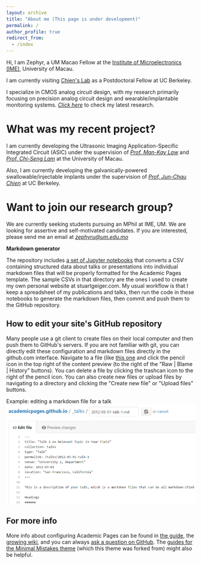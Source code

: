 ```yaml
---
layout: archive
title: "About me (This page is under development)"
permalink: /
author_profile: true
redirect_from: 
  - /index
---
```


Hi, I am Zephyr, a UM Macao Fellow at the [Institute of Microelectronics (IME)](https://ime.um.edu.mo/), University of Macau. 

I am currently visiting [Chien's Lab](https://chienlab-bioic.github.io/) as a Postdoctoral Fellow at UC Berkeley.

I specialize in CMOS analog circuit design, with my research primarily focusing on precision analog circuit design and wearable/implantable monitoring systems. [*Click here*](https://doi.org/10.1109/JSSC.2023.3294996) to check my latest research.

What was my recent project?
======
I am currently developing the Ultrasonic Imaging Application-Specific Integrated Circuit (ASIC) under the supervision of *[Prof. Man-Kay Law](https://ime.um.edu.mo/people/mklaw/)* and [*Prof. Chi-Seng Lam*](https://ime.um.edu.mo/people/cslam/) at the University of Macau.

Also, I am currently developing the galvanically-powered swallowable/injectable implants under the supervision of [*Prof. Jun-Chau Chien*](https://www2.eecs.berkeley.edu/Faculty/Homepages/jcchien.html) at UC Berkeley. 

Want to join our research group? 
=======
We are currently seeking students pursuing an MPhil at IME, UM. We are looking for assertive and self-motivated candidates. If you are interested, please send me an email at [*zephyru@um.edu.mo*]()

**Markdown generator**

The repository includes [a set of Jupyter notebooks](https://github.com/academicpages/academicpages.github.io/tree/master/markdown_generator
) that converts a CSV containing structured data about talks or presentations into individual markdown files that will be properly formatted for the Academic Pages template. The sample CSVs in that directory are the ones I used to create my own personal website at stuartgeiger.com. My usual workflow is that I keep a spreadsheet of my publications and talks, then run the code in these notebooks to generate the markdown files, then commit and push them to the GitHub repository.

How to edit your site's GitHub repository
------
Many people use a git client to create files on their local computer and then push them to GitHub's servers. If you are not familiar with git, you can directly edit these configuration and markdown files directly in the github.com interface. Navigate to a file (like [this one](https://github.com/academicpages/academicpages.github.io/blob/master/_talks/2012-03-01-talk-1.md) and click the pencil icon in the top right of the content preview (to the right of the "Raw | Blame | History" buttons). You can delete a file by clicking the trashcan icon to the right of the pencil icon. You can also create new files or upload files by navigating to a directory and clicking the "Create new file" or "Upload files" buttons. 

Example: editing a markdown file for a talk
![Editing a markdown file for a talk](/images/editing-talk.png)

For more info
------
More info about configuring Academic Pages can be found in [the guide](https://academicpages.github.io/markdown/), the [growing wiki](https://github.com/academicpages/academicpages.github.io/wiki), and you can always [ask a question on GitHub](https://github.com/academicpages/academicpages.github.io/discussions). The [guides for the Minimal Mistakes theme](https://mmistakes.github.io/minimal-mistakes/docs/configuration/) (which this theme was forked from) might also be helpful.
